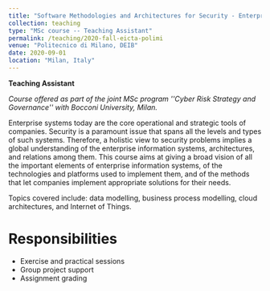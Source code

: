 ```yaml
---
title: "Software Methodologies and Architectures for Security - Enterprise ICT Architectures (2020)"
collection: teaching
type: "MSc course -- Teaching Assistant"
permalink: /teaching/2020-fall-eicta-polimi
venue: "Politecnico di Milano, DEIB"
date: 2020-09-01
location: "Milan, Italy"
---
```


**Teaching Assistant**

*Course offered as part of the joint MSc program ''Cyber Risk Strategy and Governance'' with Bocconi University, Milan.*

Enterprise systems today are the core operational and strategic tools of companies. Security is a paramount issue that spans all the levels and types of such systems. Therefore, a holistic view to security problems implies a global understanding of the enterprise information systems, architectures, and relations among them.
This course aims at giving a broad vision of all the important elements of enterprise information systems, of the technologies and platforms used to implement them, and of the methods that let companies implement appropriate solutions for their needs.

Topics covered include: data modelling, business process modelling, cloud architectures, and Internet of Things.

Responsibilities
======
- Exercise and practical sessions
- Group project support
- Assignment grading